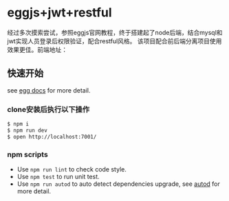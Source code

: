 # eggjs+jwt+restful

经过多次摸索尝试，参照eggjs官网教程，终于搭建起了node后端，结合mysql和jwt实现人员登录后权限验证，配合restful风格。
该项目配合前后端分离项目使用效果更佳。前端地址：


## 快速开始

<!-- add docs here for user -->

see [egg docs][egg] for more detail.

### clone安装后执行以下操作

```bash
$ npm i
$ npm run dev
$ open http://localhost:7001/
```


### npm scripts

- Use `npm run lint` to check code style.
- Use `npm test` to run unit test.
- Use `npm run autod` to auto detect dependencies upgrade, see [autod](https://www.npmjs.com/package/autod) for more detail.


[egg]: https://eggjs.org